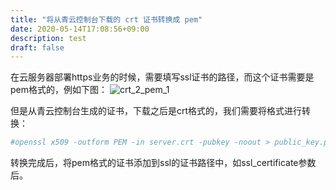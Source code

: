 ```yaml
---
title: "将从青云控制台下载的 crt 证书转换成 pem"
date: 2020-05-14T17:08:56+09:00
description: test
draft: false
---
```


在云服务器部署https业务的时候，需要填写ssl证书的路径，而这个证书需要是pem格式的，例如下图：
![crt_2_pem_1](../../_images/crt2pem_1.png)

但是从青云控制台生成的证书，下载之后是crt格式的，我们需要将格式进行转换：
```bash
#openssl x509 -outform PEM -in server.crt -pubkey -noout > public_key.pem
```

转换完成后，将pem格式的证书添加到ssl的证书路径中，如ssl_certificate参数后。
